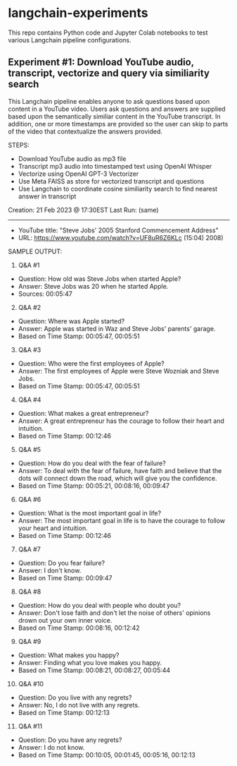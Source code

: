 # langchain-experiments
This repo contains Python code and Jupyter Colab notebooks to test various Langchain pipeline configurations.


## Experiment #1: Download YouTube audio, transcript, vectorize and query via similiarity search

This Langchain pipeline enables anyone to ask questions based upon content in a YouTube video. Users ask questions and answers are supplied based upon the semantically similiar content in the YouTube transcript. In addition, one or more timestamps are provided so the user can skip to parts of the video that contextualize the answers provided.

STEPS:

* Download YouTube audio as mp3 file
* Transcript mp3 audio into timestamped text using OpenAI Whisper
* Vectorize using OpenAI GPT-3 Vectorizer
* Use Meta FAISS as store for vectorized transcript and questions
* Use Langchain to coordinate cosine similiarity search to find nearest answer in transcript

Creation: 21 Feb 2023 @ 17:30EST
Last Run: (same)

---

* YouTube title: "Steve Jobs' 2005 Stanford Commencement Address"
* URL: https://www.youtube.com/watch?v=UF8uR6Z6KLc (15:04) 2008)

SAMPLE OUTPUT:

1. Q&A #1
* Question: How old was Steve Jobs when started Apple?
* Answer:  Steve Jobs was 20 when he started Apple.
* Sources: 00:05:47
2. Q&A #2
* Question: Where was Apple started?
* Answer:  Apple was started in Waz and Steve Jobs' parents' garage.
* Based on Time Stamp: 00:05:47, 00:05:51
3. Q&A #3
* Question: Who were the first employees of Apple?
* Answer:  The first employees of Apple were Steve Wozniak and Steve Jobs.
* Based on Time Stamp: 00:05:47, 00:05:51
4. Q&A #4
* Question: What makes a great entrepreneur?
* Answer:  A great entrepreneur has the courage to follow their heart and intuition.
* Based on Time Stamp: 00:12:46
5. Q&A #5
* Question: How do you deal with the fear of failure?
* Answer:  To deal with the fear of failure, have faith and believe that the dots will connect down the road, which will give you the confidence.
* Based on Time Stamp: 00:05:21, 00:08:16, 00:09:47
6. Q&A #6
* Question: What is the most important goal in life?
* Answer:  The most important goal in life is to have the courage to follow your heart and intuition.
* Based on Time Stamp: 00:12:46
7. Q&A #7
* Question: Do you fear failure?
* Answer:  I don't know.
* Based on Time Stamp: 00:09:47
8. Q&A #8
* Question: How do you deal with people who doubt you?
* Answer:  Don't lose faith and don't let the noise of others' opinions drown out your own inner voice.
* Based on Time Stamp: 00:08:16, 00:12:42
9. Q&A #9
* Question: What makes you happy?
* Answer:  Finding what you love makes you happy.
* Based on Time Stamp: 00:08:21, 00:08:27, 00:05:44
10. Q&A #10
* Question: Do you live with any regrets?
* Answer:  No, I do not live with any regrets.
* Based on Time Stamp: 00:12:13
11. Q&A #11
* Question: Do you have any regrets?
* Answer:  I do not know.
* Based on Time Stamp: 00:10:05, 00:01:45, 00:05:16, 00:12:13
